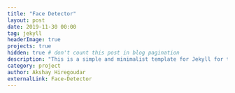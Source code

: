 ```yaml
---
title: "Face Detector"
layout: post
date: 2019-11-30 00:00
tag: jekyll
headerImage: true
projects: true
hidden: true # don't count this post in blog pagination
description: "This is a simple and minimalist template for Jekyll for those who likes to eat noodles."
category: project
author: Akshay Hiregoudar
externalLink: Face-Detector
---
```


